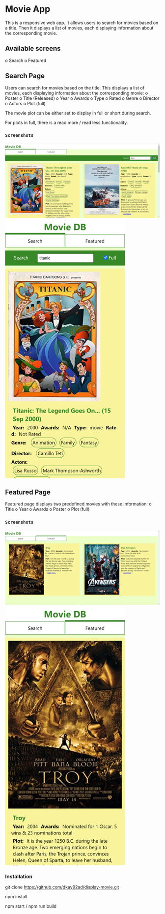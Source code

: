 # Movie App

This is a responsive web app. It allows users to search for movies based on a title. Then it displays a list of movies, each displaying information about the corresponding movie.

## Available screens

o Search
o Featured

## Search Page

Users can search for movies based on the title. This displays a list of movies, each displaying information about the corresponding movie:
o Poster
o Title (Released)
o Year
o Awards
o Type
o Rated
o Genre
o Director
o Actors
o Plot (full)

The movie plot can be either set to display in full or short during search.

For plots in full, there is a read more / read less functionality.

### `Screenshots`

![Search Page on Desktop](public/screenshots/Search%20page_desktop.png)
<img src="public/screenshots/Search%20page%20(iPhone%2012%20Pro).png" alt="Search Page on iPhone 12 Pro" width="390" height="844">

## Featured Page

Featured page displays two predefined movies with these information:
o Title
o Year
o Awards
o Poster
o Plot (full)

### `Screenshots`

![Featured Page on Desktop](public/screenshots/Featured%20page_desktop.png)
<img src="public/screenshots/Featured%20page(iPhone%2012%20Pro).png" alt="Featured Page on iPhone 12 Pro" width="390" height="844">

### Installation

git clone https://github.com/dkay92ad/display-movie.git

npm install

npm start / npm run build
